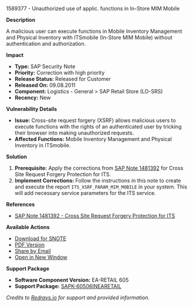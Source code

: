 1589377 - Unauthorized use of applic. functions in In-Store MIM Mobile

**Description**

A malicious user can execute functions in Mobile Inventory Management and Physical Inventory with ITSmobile (In-Store MIM Mobile) without authentication and authorization.

**Impact**

- **Type:** SAP Security Note
- **Priority:** Correction with high priority
- **Release Status:** Released for Customer
- **Released On:** 09.08.2011
- **Component:** Logistics - General > SAP Retail Store (LO-SRS)
- **Recency:** New

**Vulnerability Details**

- **Issue:** Cross-site request forgery (XSRF) allows malicious users to execute functions with the rights of an authenticated user by tricking their browser into making unauthorized requests.
- **Affected Functions:** Mobile Inventory Management and Physical Inventory in ITSmobile.

**Solution**

1. **Prerequisite:** Apply the corrections from [SAP Note 1481392](https://me.sap.com/notes/1481392) for Cross Site Request Forgery Protection for ITS.
2. **Implement Corrections:** Follow the instructions in this note to create and execute the report `ITS_XSRF_PARAM_MIM_MOBILE` in your system. This will add necessary service parameters for the ITS service.

**References**

- [SAP Note 1481392 - Cross Site Request Forgery Protection for ITS](https://me.sap.com/notes/1481392)

**Available Actions**

- [Download for SNOTE](https://notesdownloads.sap.com/note/0040000009435032017)
- [PDF Version](https://userapps.support.sap.com/sap/support/sfm/notes/print/0001589377?language=en-US&token=6E076D2A87856241C5851DA241793E52)
- [Share by Email](https://me.sap.com/)
- [Open in New Window](https://me.sap.com/)

**Support Package**

- **Software Component Version:** EA-RETAIL 605
- **Support Package:** [SAPK-60506INEARETAIL](https://me.sap.com/supportpackage/SAPK-60506INEARETAIL)

*Credits to [Redrays.io](https://redrays.io) for support and provided information.*